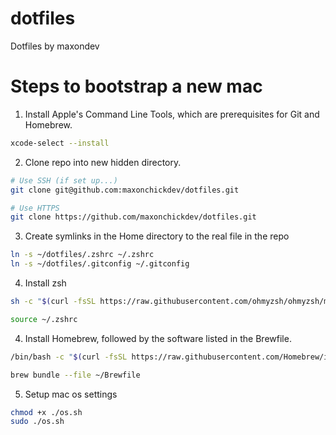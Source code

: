 # dotfiles

Dotfiles by maxondev

# Steps to bootstrap a new mac

1. Install Apple's Command Line Tools, which are prerequisites for Git and Homebrew.

```zsh
xcode-select --install
```

2. Clone repo into new hidden directory.

```zsh
# Use SSH (if set up...)
git clone git@github.com:maxonchickdev/dotfiles.git

# Use HTTPS
git clone https://github.com/maxonchickdev/dotfiles.git
```

3. Create symlinks in the Home directory to the real file in the repo

```zsh
ln -s ~/dotfiles/.zshrc ~/.zshrc
ln -s ~/dotfiles/.gitconfig ~/.gitconfig
```

4. Install zsh

```zsh
sh -c "$(curl -fsSL https://raw.githubusercontent.com/ohmyzsh/ohmyzsh/master/tools/install.sh)"

source ~/.zshrc
```

4. Install Homebrew, followed by the software listed in the Brewfile.

```zsh
/bin/bash -c "$(curl -fsSL https://raw.githubusercontent.com/Homebrew/install/HEAD/install.sh)"

brew bundle --file ~/Brewfile
```

5. Setup mac os settings

```zsh
chmod +x ./os.sh
sudo ./os.sh
```
